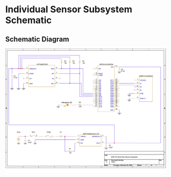 # Individual Sensor Subsystem Schematic 

## Schematic Diagram
![Schematic](images/IndividualSchematicDD_EGR314.jpg)

